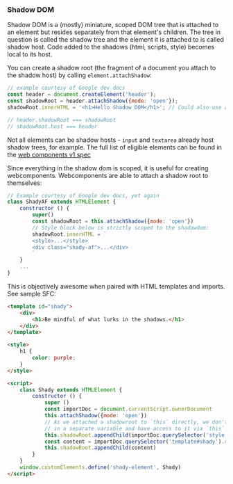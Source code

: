 ### Shadow DOM

Shadow DOM is a (mostly) miniature, scoped DOM tree that is attached to an element but resides separately from that element's children. The tree in question is called the shadow tree and the element it is attached to is called shadow host.
Code added to the shadows (html, scripts, style) becomes local to its host.

You can create a shadow root (the fragment of a document you attach to the shadow host) by calling `element.attachShadow`:
```javascript
// example courtesy of Google dev docs
const header = document.createElement('header');
const shadowRoot = header.attachShadow({mode: 'open'});
shadowRoot.innerHTML = '<h1>Hello Shadow DOM</h1>'; // Could also use appendChild(), adoptElement or other DOM API-s.

// header.shadowRoot === shadowRoot
// shadowRoot.host === header
```

Not all elements can be shadow hosts - `input` and `textarea` already host shadow trees, for example. The full list of eligible elements can be found in the [web components v1 spec](http://w3c.github.io/webcomponents/spec/shadow/#h-methods)

Since everything in the shadow dom is scoped, it is useful for creating webcomponents.
Webcomponents are able to attach a shadow root to themselves:

```javascript
// Example courtesy of Google dev docs, yet again
class ShadyAF extends HTMLElement {
    constructor () {
        super()
        const shadowRoot = this.attachShadow({mode: 'open'})
        // Style block below is strictly scoped to the shadowdom:
        shadowRoot.innerHTML = `
        <style>...</style>
        <div class="shady-af">...</div>
        `
    }
    ...
}
```
This is objectively awesome when paired with HTML templates and imports. See sample SFC:

```html
<template id="shady">
    <div>
        <h1>Be mindful of what lurks in the shadows.</h1>
    </div>
</template>

<style>
    h1 {
        color: purple;
    }
</style>

<script>
    class Shady extends HTMLElement {
        constructor () {
            super ()
            const importDoc = document.currentScript.ownerDocument
            this.attachShadow({mode: 'open'})
            // As we attached a shadowroot to `this` directly, we don't need to keep a reference to shadowRoot
            // in a separate variable and have access to it via `this`
            this.shadowRoot.appendChild(importDoc.querySelector('style'))
            const content = importDoc.querySelector('template#shady').content
            this.shadowRoot.appendChild(content)
        }
    }
    window.customElements.define('shady-element', Shady)
</script>
```
